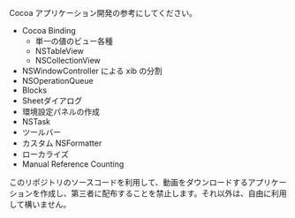 Cocoa アプリケーション開発の参考にしてください。

 * Cocoa Binding
   + 単一の値のビュー各種
   + NSTableView
   + NSCollectionView
 * NSWindowController による xib の分割
 * NSOperationQueue
 * Blocks
 * Sheetダイアログ
 * 環境設定パネルの作成
 * NSTask
 * ツールバー
 * カスタム NSFormatter
 * ローカライズ
 * Manual Reference Counting
 

このリポジトリのソースコードを利用して、動画をダウンロードするアプリケーションを作成し、第三者に配布することを禁止します。それ以外は、自由に利用して構いません。
